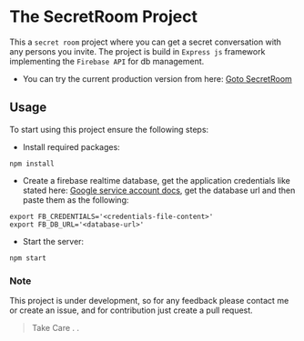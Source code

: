 # The SecretRoom Project

This a `secret room` project where you can get a secret conversation with any persons you invite.
The project is build in `Express js` framework implementing the `Firebase API` for db management.

- You can try the current production version from here: [Goto SecretRoom](https://secretroom.cyclic.app)

## Usage
To start using this project ensure the following steps:

- Install required packages:

```
npm install
```

- Create a firebase realtime database, get the application credentials like stated here: [Google service account docs](https://developers.google.com/identity/protocols/oauth2/service-account), get the database url and then paste them as the following:

```
export FB_CREDENTIALS='<credentials-file-content>'
export FB_DB_URL='<database-url>'
```

- Start the server:

```
npm start
```

### Note

This project is under development, so for any feedback please contact me or create an issue, and for contribution just create a pull request.

> Take Care . .
